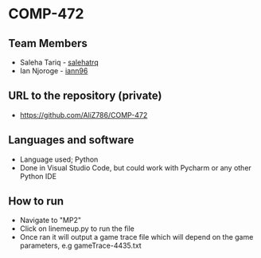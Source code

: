 # COMP-472


## Team Members
- Saleha Tariq - [salehatrq](https://github.com/salehatrq)
- Ian Njoroge - [iann96](https://github.com/iann96)

## URL to the repository (private)
- https://github.com/AliZ786/COMP-472  
  
## Languages and software
- Language used; Python
- Done in Visual Studio Code, but could work with Pycharm or any other Python IDE
## How to run
* Navigate to "MP2"
* Click on linemeup.py to run the file
* Once ran it will output a game trace file which will depend on the game parameters, e.g gameTrace-4435.txt
